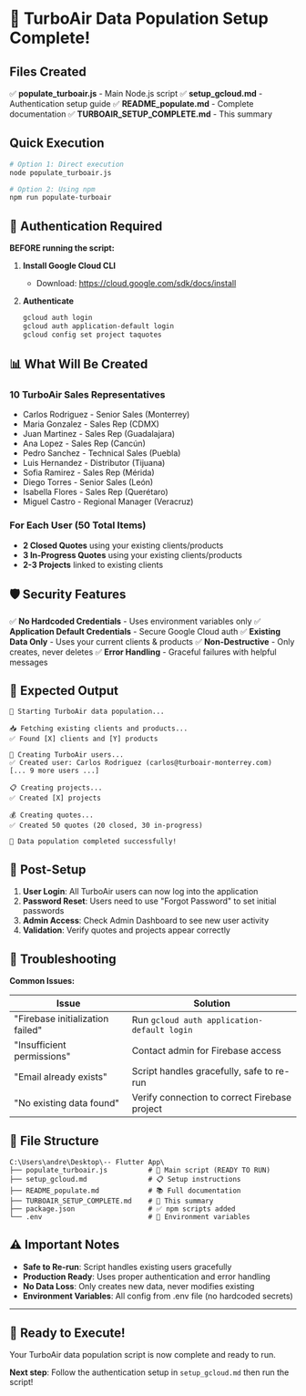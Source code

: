 # 🎉 TurboAir Data Population Setup Complete!

## Files Created

✅ **populate_turboair.js** - Main Node.js script
✅ **setup_gcloud.md** - Authentication setup guide
✅ **README_populate.md** - Complete documentation
✅ **TURBOAIR_SETUP_COMPLETE.md** - This summary

## Quick Execution

```bash
# Option 1: Direct execution
node populate_turboair.js

# Option 2: Using npm
npm run populate-turboair
```

## 🔐 Authentication Required

**BEFORE running the script:**

1. **Install Google Cloud CLI**
   - Download: https://cloud.google.com/sdk/docs/install

2. **Authenticate**
   ```bash
   gcloud auth login
   gcloud auth application-default login
   gcloud config set project taquotes
   ```

## 📊 What Will Be Created

### 10 TurboAir Sales Representatives
- Carlos Rodriguez - Senior Sales (Monterrey)
- Maria Gonzalez - Sales Rep (CDMX)
- Juan Martinez - Sales Rep (Guadalajara)
- Ana Lopez - Sales Rep (Cancún)
- Pedro Sanchez - Technical Sales (Puebla)
- Luis Hernandez - Distributor (Tijuana)
- Sofia Ramirez - Sales Rep (Mérida)
- Diego Torres - Senior Sales (León)
- Isabella Flores - Sales Rep (Querétaro)
- Miguel Castro - Regional Manager (Veracruz)

### For Each User (50 Total Items)
- **2 Closed Quotes** using your existing clients/products
- **3 In-Progress Quotes** using your existing clients/products
- **2-3 Projects** linked to existing clients

## 🛡️ Security Features

✅ **No Hardcoded Credentials** - Uses environment variables only
✅ **Application Default Credentials** - Secure Google Cloud auth
✅ **Existing Data Only** - Uses your current clients & products
✅ **Non-Destructive** - Only creates, never deletes
✅ **Error Handling** - Graceful failures with helpful messages

## 🚀 Expected Output

```
🚀 Starting TurboAir data population...

📥 Fetching existing clients and products...
✅ Found [X] clients and [Y] products

👥 Creating TurboAir users...
✅ Created user: Carlos Rodriguez (carlos@turboair-monterrey.com)
[... 9 more users ...]

📋 Creating projects...
✅ Created [X] projects

💰 Creating quotes...
✅ Created 50 quotes (20 closed, 30 in-progress)

🎉 Data population completed successfully!
```

## 📧 Post-Setup

1. **User Login**: All TurboAir users can now log into the application
2. **Password Reset**: Users need to use "Forgot Password" to set initial passwords
3. **Admin Access**: Check Admin Dashboard to see new user activity
4. **Validation**: Verify quotes and projects appear correctly

## 🔧 Troubleshooting

**Common Issues:**

| Issue | Solution |
|-------|----------|
| "Firebase initialization failed" | Run `gcloud auth application-default login` |
| "Insufficient permissions" | Contact admin for Firebase access |
| "Email already exists" | Script handles gracefully, safe to re-run |
| "No existing data found" | Verify connection to correct Firebase project |

## 📁 File Structure

```
C:\Users\andre\Desktop\-- Flutter App\
├── populate_turboair.js          # 🎯 Main script (READY TO RUN)
├── setup_gcloud.md               # 📋 Setup instructions
├── README_populate.md            # 📚 Full documentation
├── TURBOAIR_SETUP_COMPLETE.md    # 📄 This summary
├── package.json                  # ✅ npm scripts added
└── .env                          # 🔐 Environment variables
```

## ⚠️ Important Notes

- **Safe to Re-run**: Script handles existing users gracefully
- **Production Ready**: Uses proper authentication and error handling
- **No Data Loss**: Only creates new data, never modifies existing
- **Environment Variables**: All config from .env file (no hardcoded secrets)

---

## 🏁 Ready to Execute!

Your TurboAir data population script is now complete and ready to run.

**Next step**: Follow the authentication setup in `setup_gcloud.md` then run the script!
